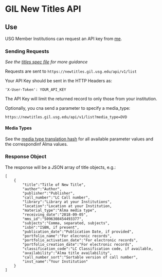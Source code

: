 # GIL New Titles API

## Use

USG Member Institutions can request an API key from [me](mailto:mak@uga.edu).

### Sending Requests

_See the [titles spec file](https://github.com/GIL-GALILEO/new-titles-api/blob/master/spec/request/titles_spec.rb) for more guidance_

Requests are sent to `https://newtitles.gil.usg.edu/api/v1/list`

Your API Key should be sent in the HTTP Headers as:

```'X-User-Token': YOUR_API_KEY```

The API Key will limit the returned record to only those from your institution.

Optionally, you cna send a parameter to specify a media_type:

`https://newtitles.gil.usg.edu/api/v1/list?media_type=DVD`

#### Media Types

See the [media type translation hash](https://github.com/GIL-GALILEO/new-titles-api/blob/f97b4c2823d754a428c549b08f4e88552ca50c19/app/controllers/titles_controller.rb#L36)
for all available parameter values and the correspondinf Alma values.

### Response Object

The response will be a JSON array of title objects, e.g.:

```
[
    {
        "title":"Title of New Title", 
        "author":"Author", 
        "publisher":"Publisher", 
        "call_number":"LC Call number", 
        "library":"Library at your Institutions", 
        "location":"Location at your Institution, 
        "material_type":"Alma media type", 
        "receiving_date":"2018-09-05", 
        "mms_id":"5096308454493377", 
        "subjects":"Comma, separated, subjects", 
        "isbn":"ISBN, if present", 
        "publication_date":"Publication Date, if provided", 
        "portfolio_name":"For elecronic records", 
        "portfolio_activation_date":"For electronic records", 
        "portfolio_creation_date":"For electronic records", 
        "classification_code":"LC Classification code, if available, 
        "availability":"Alma title availability", 
        "call_number_sort":"Sortable version of call number", 
        "inst_name":"Your Institution"
    }
]
```